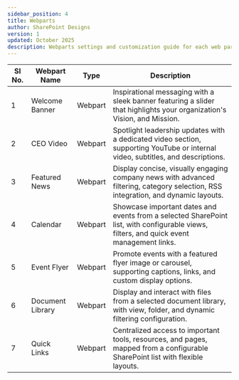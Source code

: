 ```yaml
---
sidebar_position: 4
title: Webparts
author: SharePoint Designs
version: 1
updated: October 2025
description: Webparts settings and customization guide for each web part.
---
```


| Sl No. | Webpart Name     | Type    | Description                                                                                                                              |
| ------ | ---------------- | ------- | ---------------------------------------------------------------------------------------------------------------------------------------- |
| 1      | Welcome Banner   | Webpart | Inspirational messaging with a sleek banner featuring a slider that highlights your organization's Vision, and Mission.                  |
| 2      | CEO Video        | Webpart | Spotlight leadership updates with a dedicated video section, supporting YouTube or internal video, subtitles, and descriptions.          |
| 3      | Featured News    | Webpart | Display concise, visually engaging company news with advanced filtering, category selection, RSS integration, and dynamic layouts.       |
| 4      | Calendar         | Webpart | Showcase important dates and events from a selected SharePoint list, with configurable views, filters, and quick event management links. |
| 5      | Event Flyer      | Webpart | Promote events with a featured flyer image or carousel, supporting captions, links, and custom display options.                          |
| 6      | Document Library | Webpart | Display and interact with files from a selected document library, with view, folder, and dynamic filtering configuration.                |
| 7      | Quick Links      | Webpart | Centralized access to important tools, resources, and pages, mapped from a configurable SharePoint list with flexible layouts.           |
